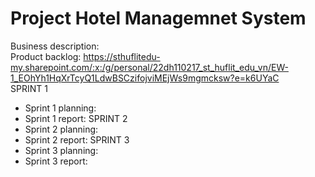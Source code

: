 # Project Hotel Managemnet System
Business description:  
Product backlog:  https://sthuflitedu-my.sharepoint.com/:x:/g/personal/22dh110217_st_huflit_edu_vn/EW-1_EOhYh1HqXrTcyQ1LdwBSCzifojviMEjWs9mgmcksw?e=k6UYaC  
SPRINT 1  
* Sprint 1 planning: 
* Sprint 1 report: 
SPRINT 2
* Sprint 2 planning: 
* Sprint 2 report:
SPRINT 3
* Sprint 3 planning: 
* Sprint 3 report:
